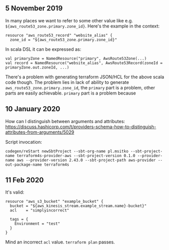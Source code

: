 ## 5 November 2019

In many places we want to refer to some other value like e.g. `${aws_route53_zone.primary.zone_id}`. Here's the example 
in the context:

```
resource "aws_route53_record" "website_alias" {
  zone_id = "${aws_route53_zone.primary.zone_id}"
```

In scala DSL it can be expressed as:

```
val primaryZone = NamedResource("primary", AwsRoute53Zone(...)
val record = NamedResource("website_alias", AwsRoute53Record(zoneId = primaryZone.out.zoneId, ...)
```

There's a problem with generating terraform JSON/HCL for the above scala code though. The problem lies in 
lack of ability to generate `aws_route53_zone.primary.zone_id`, the `primary` part is a problem, other
parts are easily achievable. `primary` part is a problem because 
 
## 10 January 2020
How can I distinguish between arguments and attributes: 
https://discuss.hashicorp.com/t/providers-schema-how-to-distinguish-attributes-from-arguments/5029 

Script invocation:

```
codegen/reStart newSbtProject --sbt-org-name pl.msitko --sbt-project-name terraform4s-provider-aws --sbt-project-version 0.1.0 --provider-name aws --provider-version 2.43.0 --sbt-project-path aws-provider --out-package-name terraform4s
```

## 11 Feb 2020

It's valid:

```
resource "aws_s3_bucket" "example_bucket" {
  bucket = "${aws_kinesis_stream.example_stream.name}-bucket}"
  acl    = "simplyincorrect"

  tags = {
    Environment = "test"
  }
}
```

Mind an incorrect `acl` value. `terraform plan` passes.
